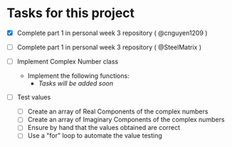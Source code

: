 # Tasks for this project
- [x] Complete part 1 in personal week 3 repository ( @cnguyen1209 )
- [ ] Complete part 1 in personal week 3 repository ( @SteelMatrix )

- [ ] Implement Complex Number class
  - Implement the following functions:
    - *Tasks will be added soon*
- [ ] Test values
  - [ ] Create an array of Real Components of the complex numbers
  - [ ] Create an array of Imaginary Components of the complex numbers
  - [ ] Ensure by hand that the values obtained are correct
  - [ ] Use a "for" loop to automate the value testing
